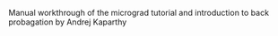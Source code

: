 Manual workthrough of the micrograd tutorial and introduction to back probagation by Andrej Kaparthy